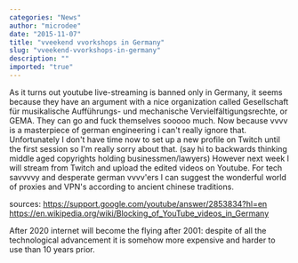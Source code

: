 ```yaml
---
categories: "News"
author: "microdee"
date: "2015-11-07"
title: "vveekend vvorkshops in Germany"
slug: "vveekend-vvorkshops-in-germany"
description: ""
imported: "true"
---
```



As it turns out youtube live-streaming is banned only in Germany, it seems because they have an argument with a nice organization called Gesellschaft für musikalische Aufführungs- und mechanische Vervielfältigungsrechte, or GEMA. They can go and fuck themselves sooooo much. Now because vvvv is a masterpiece of german engineering i can't really ignore that.
Unfortunately I don't have time now to set up a new profile on Twitch until the first session so I'm really sorry about that. (say hi to backwards thinking middle aged copyrights holding businessmen/lawyers) However next week I will stream from Twitch and upload the edited videos on Youtube.
For tech savvvvy and desperate german vvvv'ers I can suggest the wonderful world of proxies and VPN's according to ancient chinese traditions.

sources:
https://support.google.com/youtube/answer/2853834?hl=en
https://en.wikipedia.org/wiki/Blocking_of_YouTube_videos_in_Germany

After 2020 internet will become the flying after 2001: despite of all the technological advancement it is somehow more expensive and harder to use than 10 years prior.